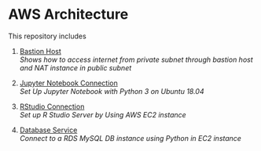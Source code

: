 # AWS Architecture  
This repository includes   
1. [Bastion Host](https://github.com/Khwansiri/AWS-Architecture/blob/master/Bastion%20Host/README.md)  
   *Shows how to access internet from private subnet through bastion host and NAT instance in public subnet* 
  
2. [Jupyter Notebook Connection](https://github.com/Khwansiri/AWS-Architecture/tree/master/Jupyter%20Notebook%20Connection)  
   *Set Up Jupyter Notebook with Python 3 on Ubuntu 18.04*  
   
3. [RStudio Connection](https://github.com/Khwansiri/AWS-Architecture/tree/master/RStudio%20Connection)    
   *Set up R Studio Server by Using AWS EC2 instance*  
   
4. [Database Service](https://github.com/Khwansiri/AWS-Architecture/blob/master/Database%20Service/README.md)   
   *Connect to a RDS MySQL DB instance using Python in EC2 instance*

     
